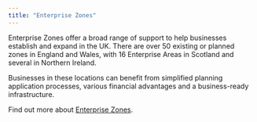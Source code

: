 ```yaml
---
title: "Enterprise Zones"
---
```

Enterprise Zones offer a broad range of support to help businesses establish and expand in the UK. There are over 50 existing or planned zones in England and Wales, with 16 Enterprise Areas in Scotland and several in Northern Ireland.

Businesses in these locations can benefit from simplified planning application processes, various financial advantages and a business-ready infrastructure.
 
Find out more about [Enterprise Zones](https://www.gov.uk/government/policies/local-enterprise-partnerships-leps-and-enterprise-zones).
